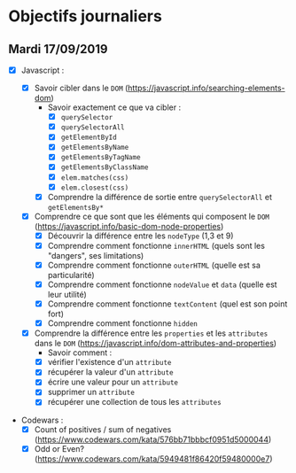 # Objectifs journaliers

## Mardi 17/09/2019


* [x] Javascript :

  * [x] Savoir cibler dans le `DOM` (https://javascript.info/searching-elements-dom)
    * Savoir exactement ce que va cibler : 
      * [x] `querySelector`
      * [x] `querySelectorAll`
      * [x] `getElementById`
      * [x] `getElementsByName`
      * [x] `getElementsByTagName`
      * [x] `getElementsByClassName`
      * [x] `elem.matches(css)`
      * [x] `elem.closest(css)`
    * [x] Comprendre la différence de sortie entre `querySelectorAll` et `getElementsBy*`

  * [x] Comprendre ce que sont que les éléments qui composent le `DOM` (https://javascript.info/basic-dom-node-properties)
    * [x] Découvrir la différence entre les `nodeType` (1,3 et 9)
    * [x] Comprendre comment fonctionne `innerHTML` (quels sont les "dangers", ses limitations)
    * [x] Comprendre comment fonctionne `outerHTML` (quelle est sa particularité)
    * [x] Comprendre comment fonctionne `nodeValue` et `data` (quelle est leur utilité)
    * [x] Comprendre comment fonctionne `textContent` (quel est son point fort)
    * [x] Comprendre comment fonctionne `hidden`

  * [x] Comprendre la différence entre les `properties` et les `attributes` dans le `DOM` (https://javascript.info/dom-attributes-and-properties)
     * Savoir comment : 
      * [x] vérifier l'existence d'un `attribute`
      * [x] récupérer la valeur d'un `attribute`
      * [x] écrire une valeur pour un `attribute`
      * [x] supprimer un `attribute`
      * [x] récupérer une collection de tous les `attributes`

* Codewars :
  * [x] Count of positives / sum of negatives (https://www.codewars.com/kata/576bb71bbbcf0951d5000044)
  * [x] Odd or Even? (https://www.codewars.com/kata/5949481f86420f59480000e7)
